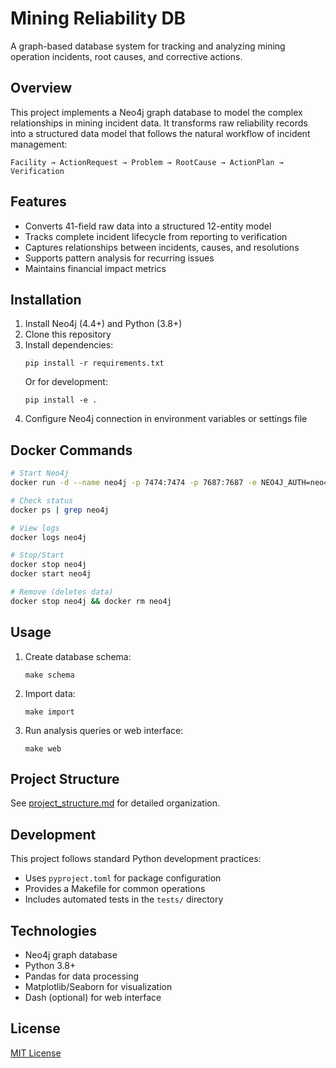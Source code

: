# Mining Reliability DB

A graph-based database system for tracking and analyzing mining operation incidents, root causes, and corrective actions.

## Overview

This project implements a Neo4j graph database to model the complex relationships in mining incident data. It transforms raw reliability records into a structured data model that follows the natural workflow of incident management:

```
Facility → ActionRequest → Problem → RootCause → ActionPlan → Verification
```

## Features

- Converts 41-field raw data into a structured 12-entity model
- Tracks complete incident lifecycle from reporting to verification
- Captures relationships between incidents, causes, and resolutions
- Supports pattern analysis for recurring issues
- Maintains financial impact metrics

## Installation

1. Install Neo4j (4.4+) and Python (3.8+)
2. Clone this repository
3. Install dependencies:
   ```
   pip install -r requirements.txt
   ```
   Or for development:
   ```
   pip install -e .
   ```
4. Configure Neo4j connection in environment variables or settings file

## Docker Commands

```bash
# Start Neo4j
docker run -d --name neo4j -p 7474:7474 -p 7687:7687 -e NEO4J_AUTH=neo4j/password neo4j:latest

# Check status
docker ps | grep neo4j

# View logs
docker logs neo4j

# Stop/Start
docker stop neo4j
docker start neo4j

# Remove (deletes data)
docker stop neo4j && docker rm neo4j
```

## Usage

1. Create database schema:

   ```
   make schema
   ```

2. Import data:

   ```
   make import
   ```

3. Run analysis queries or web interface:
   ```
   make web
   ```

## Project Structure

See [project_structure.md](project_structure.md) for detailed organization.

## Development

This project follows standard Python development practices:

- Uses `pyproject.toml` for package configuration
- Provides a Makefile for common operations
- Includes automated tests in the `tests/` directory

## Technologies

- Neo4j graph database
- Python 3.8+
- Pandas for data processing
- Matplotlib/Seaborn for visualization
- Dash (optional) for web interface

## License

[MIT License](LICENSE)
